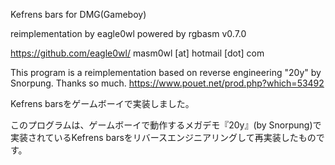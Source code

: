 Kefrens bars for DMG(Gameboy)

reimplementation by eagle0wl
powered by rgbasm v0.7.0

https://github.com/eagle0wl/
masm0wl [at] hotmail [dot] com

This program is a reimplementation based on reverse engineering "20y" by Snorpung.
Thanks so much.
https://www.pouet.net/prod.php?which=53492


Kefrens barsをゲームボーイで実装しました。

このプログラムは、ゲームボーイで動作するメガデモ『20y』(by Snorpung)で実装されているKefrens barsをリバースエンジニアリングして再実装したものです。

